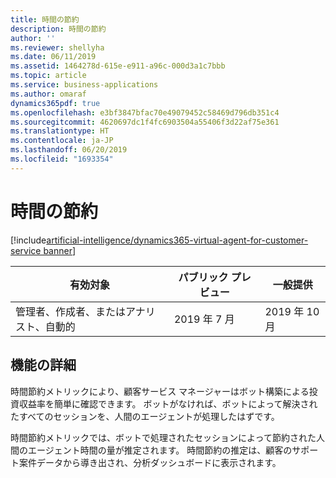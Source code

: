 ```yaml
---
title: 時間の節約
description: 時間の節約
author: ''
ms.reviewer: shellyha
ms.date: 06/11/2019
ms.assetid: 1464278d-615e-e911-a96c-000d3a1c7bbb
ms.topic: article
ms.service: business-applications
ms.author: omaraf
dynamics365pdf: true
ms.openlocfilehash: e3bf3847bfac70e49079452c58469d796db351c4
ms.sourcegitcommit: 4620697dc1f4fc6903504a55406f3d22af75e361
ms.translationtype: HT
ms.contentlocale: ja-JP
ms.lasthandoff: 06/20/2019
ms.locfileid: "1693354"
---
```

# <a name="hours-saved"></a>時間の節約
[!include[artificial-intelligence/dynamics365-virtual-agent-for-customer-service banner](../includes/artificial-intelligence/dynamics365-virtual-agent-for-customer-service.md)]

| 有効対象    |  パブリック プレビュー | 一般提供 | 
| ---------- | ---------- |---------- |
|管理者、作成者、またはアナリスト、自動的|2019 年 7 月| 2019 年 10 月|






## <a name="feature-details"></a>機能の詳細
<!--feature detail start -->
時間節約メトリックにより、顧客サービス マネージャーはボット構築による投資収益率を簡単に確認できます。 ボットがなければ、ボットによって解決されたすべてのセッションを、人間のエージェントが処理したはずです。 
 
時間節約メトリックでは、ボットで処理されたセッションによって節約された人間のエージェント時間の量が推定されます。 時間節約の推定は、顧客のサポート案件データから導き出され、分析ダッシュボードに表示されます。
<!--feature detail end -->










